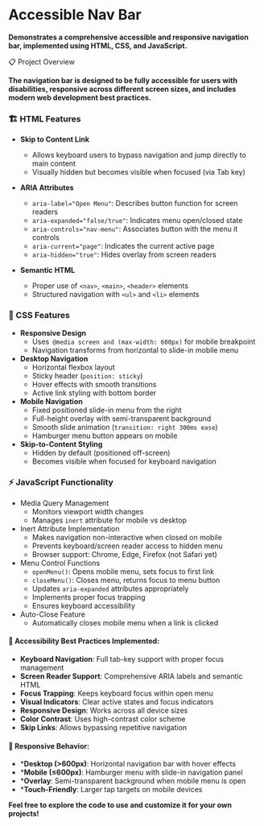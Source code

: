 # Accessible Nav Bar
**Demonstrates a comprehensive accessible and responsive navigation bar, implemented using HTML, CSS, and JavaScript.**

📋 Project Overview

**The navigation bar is designed to be fully accessible for users with disabilities, responsive across different screen sizes, and includes modern web development best practices.**

### 🏗️ HTML Features
- **Skip to Content Link**
    - Allows keyboard users to bypass navigation and jump directly to main content
    - Visually hidden but becomes visible when focused (via Tab key)

- **ARIA Attributes**
    - `aria-label="Open Menu"`: Describes button function for screen readers
    - `aria-expanded="false/true"`: Indicates menu open/closed state
    - `aria-controls="nav-menu"`: Associates button with the menu it controls
    - `aria-current="page"`: Indicates the current active page
    - `aria-hidden="true"`: Hides overlay from screen readers

- **Semantic HTML**
    - Proper use of `<nav>`, `<main>`, `<header>` elements  
    - Structured navigation with `<ul>` and `<li>` elements

### 🎨 CSS Features
- **Responsive Design**
    - Uses` @media screen and (max-width: 600px)` for mobile breakpoint
    - Navigation transforms from horizontal to slide-in mobile menu
- **Desktop Navigation**
    - Horizontal flexbox layout
    - Sticky header (`position: sticky`)
    - Hover effects with smooth transitions
    - Active link styling with bottom border
- **Mobile Navigation**
    - Fixed positioned slide-in menu from the right
    - Full-height overlay with semi-transparent background
    - Smooth slide animation (`transition: right 300ms ease`)
    - Hamburger menu button appears on mobile
- **Skip-to-Content Styling**
    - Hidden by default (positioned off-screen)
    - Becomes visible when focused for keyboard navigation

### ⚡ JavaScript Functionality
- Media Query Management
    - Monitors viewport width changes
    - Manages `inert` attribute for mobile vs desktop
- Inert Attribute Implementation
    - Makes navigation non-interactive when closed on mobile
    - Prevents keyboard/screen reader access to hidden menu
    - Browser support: Chrome, Edge, Firefox (not Safari yet)
- Menu Control Functions
    - `openMenu()`: Opens mobile menu, sets focus to first link
    - `closeMenu()`: Closes menu, returns focus to menu button
    - Updates `aria-expanded` attributes appropriately
    - Implements proper focus trapping
    - Ensures keyboard accessibility
- Auto-Close Feature
    - Automatically closes mobile menu when a link is clicked


#### 🔧 Accessibility Best Practices Implemented:
- **Keyboard Navigation**: Full tab-key support with proper focus management
- **Screen Reader Support**: Comprehensive ARIA labels and semantic HTML
- **Focus Trapping**: Keeps keyboard focus within open menu
- **Visual Indicators**: Clear active states and focus indicators
- **Responsive Design**: Works across all device sizes
- **Color Contrast**: Uses high-contrast color scheme
- **Skip Links**: Allows bypassing repetitive navigation

#### 📱 Responsive Behavior:
- ***Desktop (>600px)**: Horizontal navigation bar with hover effects
- ***Mobile (≤600px)**: Hamburger menu with slide-in navigation panel
- ***Overlay**: Semi-transparent background when mobile menu is open
- ***Touch-Friendly**: Larger tap targets on mobile devices


**Feel free to explore the code to use and customize it for your own projects!**